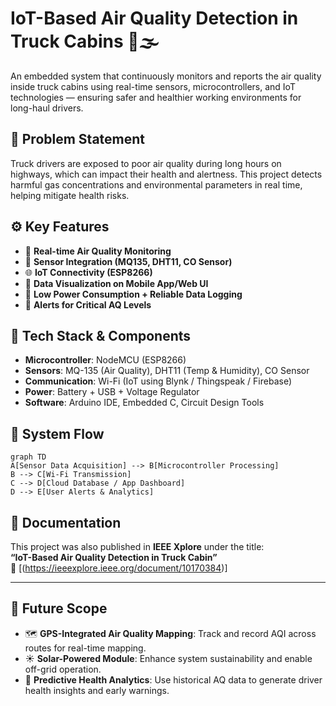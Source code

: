 # IoT-Based Air Quality Detection in Truck Cabins 🚛🌫️

An embedded system that continuously monitors and reports the air quality inside truck cabins using real-time sensors, microcontrollers, and IoT technologies — ensuring safer and healthier working environments for long-haul drivers.

## 🔧 Problem Statement
Truck drivers are exposed to poor air quality during long hours on highways, which can impact their health and alertness. This project detects harmful gas concentrations and environmental parameters in real time, helping mitigate health risks.

## ⚙️ Key Features
- 📡 **Real-time Air Quality Monitoring**
- 🔗 **Sensor Integration (MQ135, DHT11, CO Sensor)**
- 🌐 **IoT Connectivity (ESP8266)**
- 📲 **Data Visualization on Mobile App/Web UI**
- 🔋 **Low Power Consumption + Reliable Data Logging**
- 🛑 **Alerts for Critical AQ Levels**

## 🔬 Tech Stack & Components
- **Microcontroller**: NodeMCU (ESP8266)
- **Sensors**: MQ-135 (Air Quality), DHT11 (Temp & Humidity), CO Sensor
- **Communication**: Wi-Fi (IoT using Blynk / Thingspeak / Firebase)
- **Power**: Battery + USB + Voltage Regulator
- **Software**: Arduino IDE, Embedded C, Circuit Design Tools

## 🧠 System Flow
```mermaid
graph TD
A[Sensor Data Acquisition] --> B[Microcontroller Processing]
B --> C[Wi-Fi Transmission]
C --> D[Cloud Database / App Dashboard]
D --> E[User Alerts & Analytics]
```
## 📑 Documentation

This project was also published in **IEEE Xplore** under the title:  
**“IoT-Based Air Quality Detection in Truck Cabin”**  
📎 [(https://ieeexplore.ieee.org/document/10170384)]

---

## 🚀 Future Scope

- 🗺️ **GPS-Integrated Air Quality Mapping**: Track and record AQI across routes for real-time mapping.
- ☀️ **Solar-Powered Module**: Enhance system sustainability and enable off-grid operation.
- 🧠 **Predictive Health Analytics**: Use historical AQ data to generate driver health insights and early warnings.
